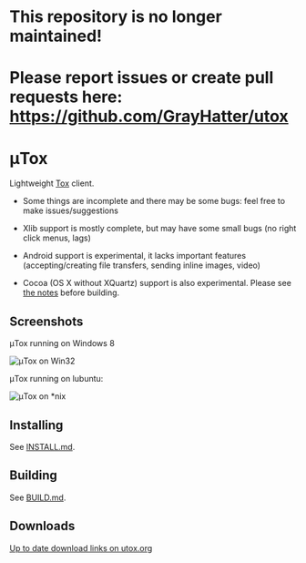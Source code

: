 # This repository is no longer maintained!
# Please report issues or create pull requests here: https://github.com/GrayHatter/utox



# μTox

Lightweight [Tox](https://github.com/irungentoo/ProjectTox-Core) client.

* Some things are incomplete and there may be some bugs: feel free to make issues/suggestions

* Xlib support is mostly complete, but may have some small bugs (no right click menus, lags)

* Android support is experimental, it lacks important features (accepting/creating file transfers, sending inline images, video)

* Cocoa (OS X without XQuartz) support is also experimental. Please see [the notes](docs/COCOA.md) before building.

## Screenshots

μTox running on Windows 8

![μTox on Win32](https://raw.github.com/notsecure/uTox/master/images/uTox-win32.png "μTox running on Windows 8")

μTox running on lubuntu:

![μTox on *nix](https://raw.github.com/notsecure/uTox/master/images/uTox-xlib.png "μTox running on lubuntu")


## Installing

See [INSTALL.md](docs/INSTALL.md).

## Building

See [BUILD.md](docs/BUILD.md).

## Downloads

[Up to date download links on utox.org](http://utox.org)
